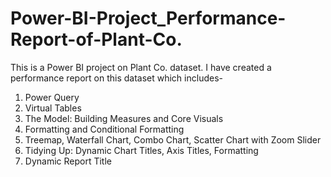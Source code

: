 # Power-BI-Project_Performance-Report-of-Plant-Co.
This is a Power BI project on Plant Co. dataset. I have created a performance report on this dataset which includes-
1. Power Query
2. Virtual Tables
3. The Model: Building Measures and Core Visuals
4. Formatting and Conditional Formatting
5. Treemap, Waterfall Chart, Combo Chart, Scatter Chart with Zoom Slider
6. Tidying Up: Dynamic Chart Titles, Axis Titles, Formatting
7. Dynamic Report Title
